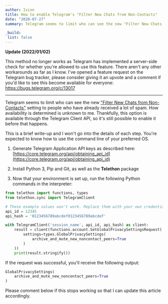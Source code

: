 ```yaml
---
author: Ixion
title: How to enable Telegram's "Filter New Chats from Non-Contacts"
date: "2020-07-27"
summary: Telegram seems to limit who can see the new "Filter New Chats from Non-Contacts" setting to people who have already received a lot of spam. Thankfully, it's still possible to enable it before that happens.

_build:
 list: false
---
```


**Update (2022/01/02)**

This method no longer works as Telegram has implemented a server-side check for whether you're allowed to use this feature. There aren't any other workarounds as far as I know. I've opened a feature request on the Telegram bug tracker, please consider giving it an upvote and a comment if you'd like to see this become available for everyone: <https://bugs.telegram.org/c/13017>

---

Telegram seems to limit who can see the new ["Filter New Chats from Non-Contacts"](https://telegram.org/blog/profile-videos-people-nearby-and-more#filter-new-chats-from-non-contacts) setting to people who have already received a lot of spam. How availability is determined is unknown to me. Thankfully, this option is available through the Telegram Client API, so it's still possible to enable it before that happens.

This is a brief write-up and I won't go into the details of each step. You're expected to know how to use the command line of your preferred OS.

1. Generate Telegram Application API keys as described here: [https://core.telegram.org/api/obtaining_api_id](https://core.telegram.org/api/obtaining_api_id)
2. Install Python 3, Pip and Git, as well as the **Telethon** package

3. Now that your environment is set up, run the following Python commands in the interpreter:

```python
from telethon import functions, types
from telethon.sync import TelegramClient

# These example values won't work. Replace them with your own credentials.
api_id = 12345
api_hash = '0123456789abcdef0123456789abcdef'

with TelegramClient('session_name', api_id, api_hash) as client:
    result = client(functions.account.SetGlobalPrivacySettingsRequest(
        settings=types.GlobalPrivacySettings(
            archive_and_mute_new_noncontact_peers=True
        )
    ))
    print(result.stringify())
```

If the request was successful, you'll receive the following output:

```python
GlobalPrivacySettings(
	archive_and_mute_new_noncontact_peers=True
)
```

Please comment below if this stops working so that I can update this article accordingly.

